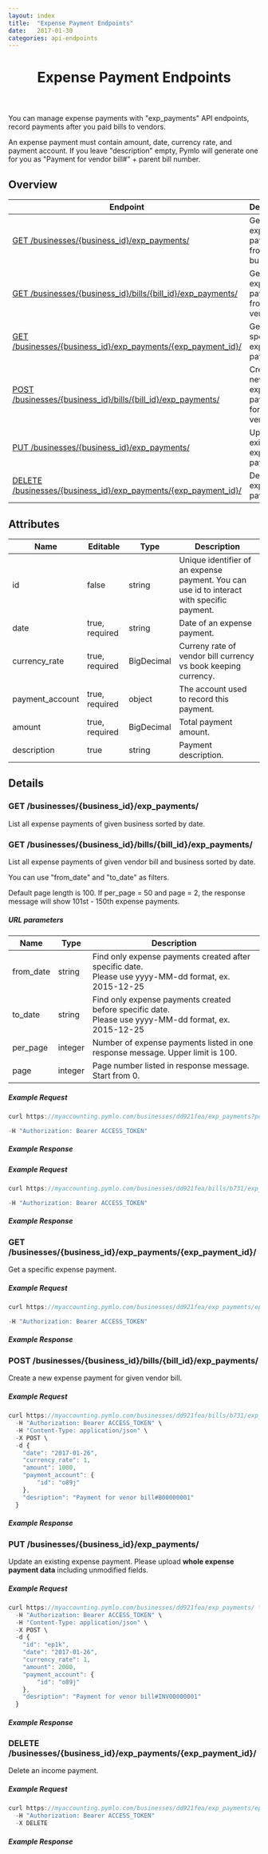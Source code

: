 ```yaml
---
layout: index
title:  "Expense Payment Endpoints"
date:   2017-01-30
categories: api-endpoints
---
```


<header>
<h1>Expense Payment Endpoints</h1>
</header>

You can manage expense payments with "exp_payments" API endpoints, record payments after you paid bills to vendors.

An expense payment must contain amount, date, currency rate, and payment account. If you leave "description" empty, Pymlo will generate one for you as "Payment for vendor bill#" + parent bill number. 

## Overview
| Endpoint                                                        |  Description  |
| -------------                                                   | ----- |
| [GET /businesses/{business_id}/exp_payments/](#get-businessesbusiness_idexp_payments) | Get a list of expense payments from given business |
| [GET /businesses/{business_id}/bills/{bill_id}/exp_payments/](#get-businessesbusiness_idbillsbill_idexp_payments) | Get a list of expense payments from given vendor bill|
| [GET /businesses/{business_id}/exp_payments/{exp_payment_id}/](#get-businessesbusiness_idexp_paymentsexp_payment_id) |  Get a specific expense payment |
| [POST /businesses/{business_id}/bills/{bill_id}/exp_payments/](#post-businessesbusiness_idbillsbill_idexp_payments) |  Create a new expense payment for given vendor bill |
| [PUT /businesses/{business_id}/exp_payments/](#put-businessesbusiness_idexp_payments) |  Update an existing expense payment |
| [DELETE /businesses/{business_id}/exp_payments/{exp_payment_id}/](#delete-businessesbusiness_idexp_paymentsexp_payment_id) |  Delete an expense payment |  

## Attributes
| Name                          |  Editable     | Type          | Description                                   |
| -------------                 | -----         | -----         | -----                                         |
| id                            | false         | string        | Unique identifier of an expense payment. You can use id to interact with specific payment. |
| date                          | true, required| string        | Date of an expense payment.                    |
| currency_rate                 | true, required| BigDecimal    | Curreny rate of vendor bill currency vs book keeping currency. |
| payment_account               | true, required| object        | The account used to record this payment.      |
| amount                        | true, required| BigDecimal    | Total payment amount.                         |
| description                   | true          | string        | Payment description.                          |

## Details
### GET /businesses/{business_id}/exp_payments/
List all expense payments of given business sorted by date. 
### GET /businesses/{business_id}/bills/{bill_id}/exp_payments/
List all expense payments of given vendor bill and business sorted by date. 

You can use "from_date" and "to_date" as filters.

Default page length is 100. If per_page = 50 and page = 2, the response message will show 101st - 150th expense payments. 

##### URL parameters
| Name                              | Type          | Description                                   |
| -------------                     | -----         | -----                                         |
| from_date                         | string        | Find only expense payments created after specific date.<br /> Please use yyyy-MM-dd format, ex. 2015-12-25 |
| to_date                           | string        | Find only expense payments created before specific date.<br /> Please use yyyy-MM-dd format, ex. 2015-12-25 |
| per_page                          | integer       | Number of expense payments listed in one response message. Upper limit is 100. |
| page                              | integer       | Page number listed in response message. Start from 0. |

##### Example Request
```JavaScript
curl https://myaccounting.pymlo.com/businesses/dd921fea/exp_payments?per_page=50&page=2 \

-H "Authorization: Bearer ACCESS_TOKEN"
```

##### Example Response


##### Example Request
```JavaScript
curl https://myaccounting.pymlo.com/businesses/dd921fea/bills/b731/exp_payments?from_date=2017-01-01 \

-H "Authorization: Bearer ACCESS_TOKEN"
```

##### Example Response


### GET /businesses/{business_id}/exp_payments/{exp_payment_id}/
Get a specific expense payment.

##### Example Request
```JavaScript
curl https://myaccounting.pymlo.com/businesses/dd921fea/exp_payments/ep1k/ \ 

-H "Authorization: Bearer ACCESS_TOKEN"
```

##### Example Response


### POST /businesses/{business_id}/bills/{bill_id}/exp_payments/
Create a new expense payment for given vendor bill.


##### Example Request
```JavaScript
curl https://myaccounting.pymlo.com/businesses/dd921fea/bills/b731/exp_payments/ \
  -H "Authorization: Bearer ACCESS_TOKEN" \
  -H "Content-Type: application/json" \
  -X POST \
  -d {
    "date": "2017-01-26",
    "currency_rate": 1,
    "amount": 1000,
    "payment_account": {
        "id": "o89j"
    },
    "desription": "Payment for venor bill#B00000001"
  }
```
##### Example Response


### PUT /businesses/{business_id}/exp_payments/
Update an existing expense payment. Please upload **whole expense payment data** including unmodified fields. 

##### Example Request
```JavaScript
curl https://myaccounting.pymlo.com/businesses/dd921fea/exp_payments/ \
  -H "Authorization: Bearer ACCESS_TOKEN" \
  -H "Content-Type: application/json" \
  -X POST \
  -d {
    "id": "ep1k",
    "date": "2017-01-26",
    "currency_rate": 1,
    "amount": 2000,
    "payment_account": {
        "id": "o89j"
    },
    "desription": "Payment for venor bill#INV00000001"
  }
```

##### Example Response


### DELETE /businesses/{business_id}/exp_payments/{exp_payment_id}/
Delete an income payment.

##### Example Request
```JavaScript
curl https://myaccounting.pymlo.com/businesses/dd921fea/exp_payments/ep1k/ \
  -H "Authorization: Bearer ACCESS_TOKEN"
  -X DELETE
```

##### Example Response
